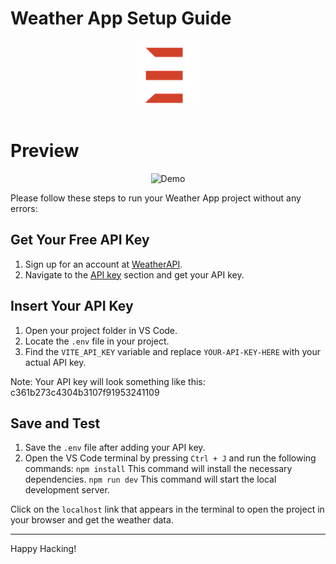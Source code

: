 # Weather App Setup Guide

<div align="center">
  <img alt="Logo" src="https://github.com/eldoJr/eldoJr/blob/main/icon-192x192.png" width="100" />
</div>
<br>

# Preview
<div align="center">
  <img alt="Demo" src="https://github.com/eldoJr/weather-app-reactjs/blob/main/previeww.png" />
</div>

Please follow these steps to run your Weather App project without any errors:

## Get Your Free API Key

1. Sign up for an account at [WeatherAPI](https://www.weatherapi.com/signup.aspx).
2. Navigate to the [API key](https://www.weatherapi.com/my) section and get your API key.

## Insert Your API Key

1. Open your project folder in VS Code.
2. Locate the `.env` file in your project.
3. Find the `VITE_API_KEY` variable and replace `YOUR-API-KEY-HERE` with your actual API key.

Note: Your API key will look something like this: c361b273c4304b3107f91953241109

## Save and Test

1. Save the `.env` file after adding your API key.
2. Open the VS Code terminal by pressing `Ctrl + J` and run the following commands:
   `npm install` This command will install the necessary dependencies.
   `npm run dev` This command will start the local development server.

Click on the `localhost` link that appears in the terminal to open the project in your browser and get the weather data.

---

Happy Hacking!
